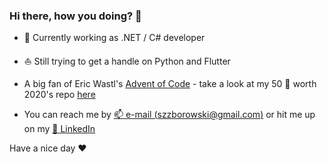 ### Hi there, how you doing?  👋

- :ship: Currently working as .NET / C# developer

- :boat: Still trying to get a handle on Python and Flutter

- A big fan of Eric Wastl's [Advent of Code](https://adventofcode.com/) - take a look at my 50 :star2: worth 2020's repo [here](https://github.com/ZoltePudeleczko/AdventofCode2020)

- You can reach me by [:mailbox: e-mail (szzborowski@gmail.com)](mailto:szzborowski@gmail.com) or hit me up on my [:office: LinkedIn](https://www.linkedin.com/in/szymon-zborowski/)

Have a nice day :heart:
